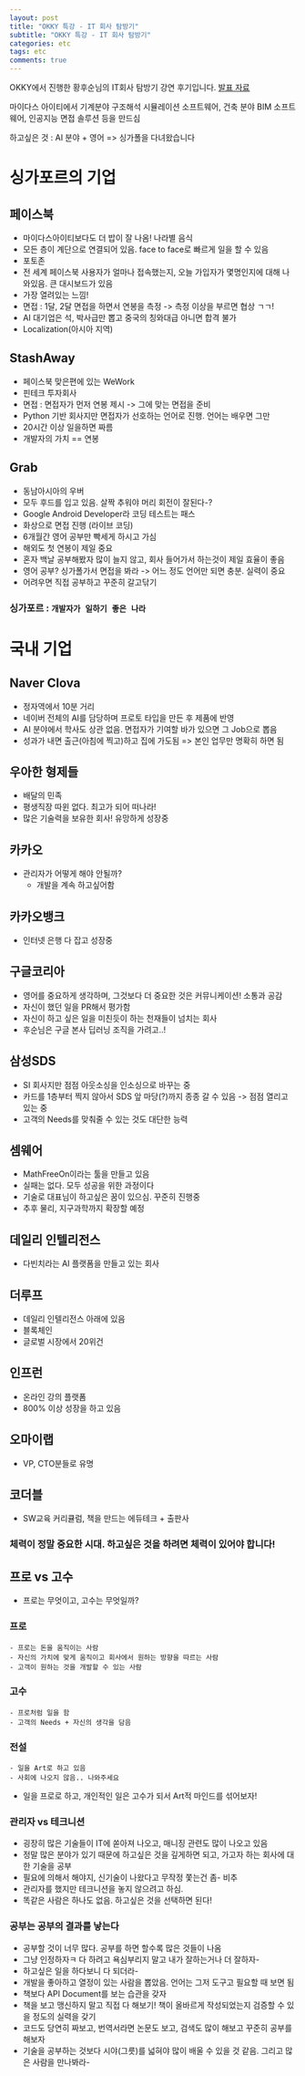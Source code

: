 ```yaml
---
layout: post
title: "OKKY 특강 - IT 회사 탐방기"
subtitle: "OKKY 특강 - IT 회사 탐방기"
categories: etc
tags: etc
comments: true
---
```

OKKY에서 진행한 황후순님의 IT회사 탐방기 강연 후기입니다. [발표 자료](https://drive.google.com/file/d/1fbVY7GeKf6iSBCNuYwaSaq58hbI5_O-_/view)

마이다스 아이티에서 기계분야 구조해석 시뮬레이션 소프트웨어, 건축 분야 BIM 소프트웨어, 인공지능 면접 솔루션 등을 만드심

하고싶은 것 : AI 분야 + 영어 => 싱가폴을 다녀왔습니다

# 싱가포르의 기업
## 페이스북
- 마이다스아이티보다도 더 밥이 잘 나옴! 나라별 음식
- 모든 층이 계단으로 연결되어 있음. face to face로 빠르게 일을 할 수 있음
- 포토존
- 전 세계 페이스북 사용자가 얼마나 접속했는지, 오늘 가입자가 몇명인지에 대해 나와있음. 큰 대시보드가 있음
- 가장 열려있는 느낌! 
- 면접 : 1달, 2달 면접을 하면서 연봉을 측정 -> 측정 이상을 부르면 협상 ㄱㄱ! 
- AI 대기업은 석, 박사급만 뽑고 중국의 칭와대급 아니면 합격 불가
- Localization(아시아 지역)

## StashAway
- 페이스북 맞은편에 있는 WeWork
- 핀테크 투자회사
- 면접 : 면접자가 먼저 연봉 제시 -> 그에 맞는 면접을 준비 
- Python 기반 회사지만 면접자가 선호하는 언어로 진행. 언어는 배우면 그만
- 20시간 이상 일을하면 짜름
- 개발자의 가치 == 연봉

## Grab
- 동남아시아의 우버
- 모두 후드를 입고 있음. 살짝 추워야 머리 회전이 잘된다-?
- Google Android Developer라 코딩 테스트는 패스
- 화상으로 면접 진행 (라이브 코딩)
- 6개월간 영어 공부만 빡세게 하시고 가심
- 해외도 첫 연봉이 제일 중요
- 혼자 백날 공부해봤자 많이 늘지 않고, 회사 들어가서 하는것이 제일 효율이 좋음
- 영어 공부? 싱가폴가서 면접을 봐라 -> 어느 정도 언어만 되면 충분. 실력이 중요 
- 어려우면 직접 공부하고 꾸준히 갈고닦기

### 싱가포르 : ```개발자가 일하기 좋은 나라```


# 국내 기업
## Naver Clova
- 정자역에서 10분 거리
- 네이버 전체의 AI를 담당하며 프로토 타입을 만든 후 제품에 반영
- AI 분야에서 학사도 상관 없음. 면접자가 기여할 바가 있으면 그 Job으로 뽑음
- 성과가 내면 출근(아침에 찍고)하고 집에 가도됨 => 본인 업무만 명확히 하면 됨


## 우아한 형제들
- 배달의 민족
- 평생직장 따윈 없다. 최고가 되어 떠나라!
- 많은 기술력을 보유한 회사! 유망하게 성장중

## 카카오
- 관리자가 어떻게 해야 안될까? 
	- 개발을 계속 하고싶어함

## 카카오뱅크
- 인터넷 은행 다 잡고 성장중


## 구글코리아
- 영어를 중요하게 생각하며, 그것보다 더 중요한 것은 커뮤니케이션! 소통과 공감
- 자신이 했던 일을 PR해서 평가함
- 자신이 하고 싶은 일을 미친듯이 하는 천재들이 넘치는 회사
- 후순님은 구글 본사 딥러닝 조직을 가려고..!

## 삼성SDS
- SI 회사지만 점점 아웃소싱을 인소싱으로 바꾸는 중
- 카드를 1층부터 찍지 않아서 SDS 앞 마당(?)까지 종종 갈 수 있음 -> 점점 열리고 있는 중
- 고객의 Needs를 맞춰줄 수 있는 것도 대단한 능력

## 셈웨어
- MathFreeOn이라는 툴을 만들고 있음
- 실패는 없다. 모두 성공을 위한 과정이다
- 기술로 대표님이 하고싶은 꿈이 있으심. 꾸준히 진행중
- 추후 물리, 지구과학까지 확장할 예정

## 데일리 인텔리전스
- 다빈치라는 AI 플랫폼을 만들고 있는 회사

## 더루프
- 데일리 인텔리전스 아래에 있음
- 블록체인
- 글로벌 시장에서 20위건

## 인프런
- 온라인 강의 플랫폼
- 800% 이상 성장을 하고 있음

## 오마이랩
- VP, CTO분들로 유명

## 코더블
- SW교육 커리큘럼, 책을 만드는 에듀테크 + 출판사



### 체력이 정말 중요한 시대. 하고싶은 것을 하려면 체력이 있어야 합니다!



## 프로 vs 고수
- 프로는 무엇이고, 고수는 무엇일까?

### 프로
	- 프로는 돈을 움직이는 사람
	- 자신의 가치에 맞게 움직이고 회사에서 원하는 방향을 따르는 사람
	- 고객이 원하는 것을 개발할 수 있는 사람
### 고수
	- 프로처럼 일을 함
	- 고객의 Needs + 자신의 생각을 담음
### 전설
	- 일을 Art로 하고 있음
	- 사회에 나오지 않음.. 나와주세요	

- 일을 프로로 하고, 개인적인 일은 고수가 되서 Art적 마인드를 섞어보자!


### 관리자 vs 테크니션
- 굉장히 많은 기술들이 IT에 쏟아져 나오고, 매니징 관련도 많이 나오고 있음
- 정말 많은 분야가 있기 때문에 하고싶은 것을 깊게하면 되고, 가고자 하는 회사에 대한 기술을 공부
- 필요에 의해서 해야지, 신기술이 나왔다고 무작정 쫓는건 좀- 비추
- 관리자를 했지만 테크니션을 놓지 않으려고 하심. 
- 똑같은 사람은 하나도 없음. 하고싶은 것을 선택하면 된다! 

### 공부는 공부의 결과를 낳는다
- 공부할 것이 너무 많다. 공부를 하면 할수록 많은 것들이 나옴
- 그냥 인정하자ㅋ 다 하려고 욕심부리지 말고 내가 잘하는거나 더 잘하자-
- 하고싶은 일을 하다보니 다 되더라- 
- 개발을 좋아하고 열정이 있는 사람을 뽑았음. 언어는 그저 도구고 필요할 때 보면 됨
- 책보다 API Document를 보는 습관을 갖자
- 책을 보고 맹신하지 말고 직접 다 해보기! 책이 올바르게 작성되었는지 검증할 수 있을 정도의 실력을 갖기
- 코드도 당연히 짜보고, 번역서라면 논문도 보고, 검색도 많이 해보고 꾸준히 공부를 해보자
- 기술을 공부하는 것보다 시야(그릇)를 넓혀야 많이 배울 수 있을 것 같음. 그리고 많은 사람을 만나봐라-